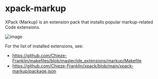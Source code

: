 # xpack-markup

XPack (Markup) is an extension pack that installs popular markup-related Code extensions.

![image](https://user-images.githubusercontent.com/6097630/211150653-aea2dfe5-3d88-4406-8aa2-364bcc63c84a.png)

For the list of installed extensions, see:
- https://github.com/Chieze-Franklin/makefiles/blob/master/ide_extensions/markup/Makefile
- https://github.com/Chieze-Franklin/xpack/blob/main/xpack-markup/package.json
